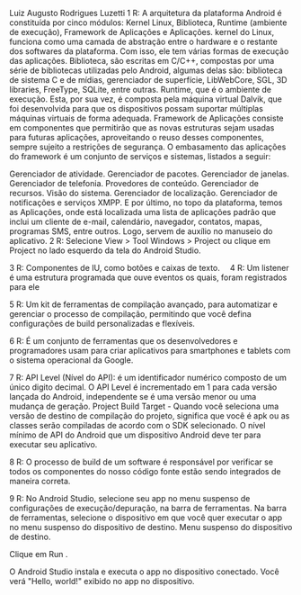Luiz Augusto Rodrigues Luzetti
1 R: A arquitetura da plataforma Android é constituída por cinco módulos: Kernel Linux, Biblioteca, Runtime (ambiente de execução), Framework de Aplicações e Aplicações. kernel do Linux, funciona como uma camada de abstração entre o hardware e o restante dos softwares da plataforma. Com isso, ele tem várias formas de execução das aplicações. Biblioteca, são escritas em C/C++, compostas por uma série de bibliotecas utilizadas pelo Android, algumas delas são: biblioteca de sistema C e de mídias, gerenciador de superfície, LibWebCore, SGL, 3D libraries, FreeType, SQLite, entre outras. Runtime, que é o ambiente de execução. Esta, por sua vez, é composta pela máquina virtual Dalvik, que foi desenvolvida para que os dispositivos possam suportar múltiplas máquinas virtuais de forma adequada. Framework de Aplicações consiste em componentes que permitirão que as novas estruturas sejam usadas para futuras aplicações, aproveitando o reuso desses componentes, sempre sujeito a restrições de segurança. O embasamento das aplicações do framework é um conjunto de serviços e sistemas, listados a seguir:

Gerenciador de atividade.
Gerenciador de pacotes.
Gerenciador de janelas.
Gerenciador de telefonia.
Provedores de conteúdo.
Gerenciador de recursos.
Visão do sistema.
Gerenciador de localização.
Gerenciador de notificações e serviços XMPP. E por último, no topo da plataforma, temos as Aplicações, onde está localizada uma lista de aplicações padrão que inclui um cliente de e-mail, calendário, navegador, contatos, mapas, programas SMS, entre outros. Logo, servem de auxílio no manuseio do aplicativo.
2 R: Selecione View > Tool Windows > Project ou clique em Project no lado esquerdo da tela do Android Studio.

3 R: Componentes de IU, como botões e caixas de texto.  4 R: Um listener é uma estrutura programada que ouve eventos os quais, foram registrados para ele

5 R: Um kit de ferramentas de compilação avançado, para automatizar e gerenciar o processo de compilação, permitindo que você defina configurações de build personalizadas e flexíveis.

6 R: É um conjunto de ferramentas que os desenvolvedores e programadores usam para criar aplicativos para smartphones e tablets com o sistema operacional da Google.

7 R: API Level (Nível do API): é um identificador numérico composto de um único digito decimal. O API Level é incrementado em 1 para cada versão lançada do Android, independente se é uma versão menor ou uma mudança de geração. Project Build Target - Quando você seleciona uma versão de destino de compilação do projeto, significa que você é apk ou as classes serão compiladas de acordo com o SDK selecionado. O nível mínimo de API do Android que um dispositivo Android deve ter para executar seu aplicativo.

8 R: O processo de build de um software é responsável por verificar se todos os componentes do nosso código fonte estão sendo integrados de maneira correta.

9 R: No Android Studio, selecione seu app no menu suspenso de configurações de execução/depuração, na barra de ferramentas. Na barra de ferramentas, selecione o dispositivo em que você quer executar o app no menu suspenso do dispositivo de destino. Menu suspenso do dispositivo de destino.

Clique em Run .

O Android Studio instala e executa o app no dispositivo conectado. Você verá "Hello, world!" exibido no app no dispositivo.
